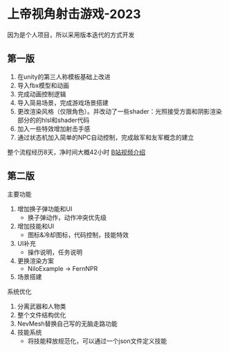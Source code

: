# 上帝视角射击游戏-2023

因为是个人项目，所以采用版本迭代的方式开发

## 第一版
1. 在unity的第三人称模板基础上改进
2. 导入fbx模型和动画
3. 完成动画控制逻辑
4. 导入简易场景，完成游戏场景搭建
5. 更改渲染风格（仅限角色）。并改动了一些shader：光照接受方面和阴影渲染部分的的hlsl和shader代码
6. 加入一些特效增加射击手感
7. 通过状态机加入简单的NPC自动控制，完成敌军和友军概念的建立

整个流程经历8天，净时间大概42小时
[B站视频介绍](https://www.bilibili.com/video/BV1Uh4y1N7sK/)


## 第二版
主要功能
1. 增加换子弹功能和UI
    - 换子弹动作，动作冲突优先级
2. 增加技能和UI
    - 图标&冷却图标，代码控制，技能特效
3. UI补充
    - 操作说明，任务说明
4. 更换渲染方案
    - NiloExample -> FernNPR
5. 场景搭建

系统优化
1. 分离武器和人物类
2. 整个文件结构优化
3. NevMesh替换自己写的无脑走路功能
4. 技能系统
    - 将技能释放规范化，可以通过一个json文件定义技能
